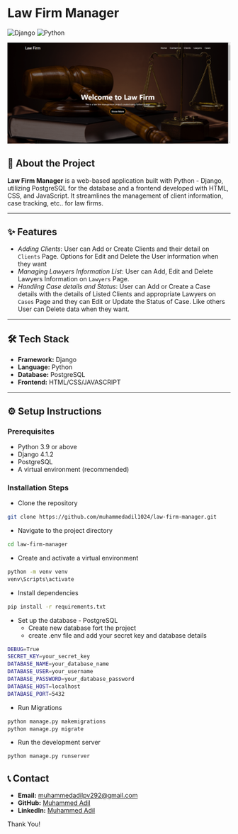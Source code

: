 # Law Firm Manager

![Django](https://img.shields.io/badge/Django-4.1-green) ![Python](https://img.shields.io/badge/Python-3.9-blue)

![Demo App](/static/demo-lawfirm.png)

## 🧐 About the Project

**Law Firm Manager** is a web-based application built with Python - Django, utilizing PostgreSQL for the database and a frontend developed with HTML, CSS, and JavaScript. It streamlines the management of client information, case tracking, etc.. for law firms.

---

## ✨ Features

- *Adding Clients*: User can Add or Create Clients and their detail on `Clients` Page. Options for Edit and Delete the User information when they want
- *Managing Lawyers Information List*: User can Add, Edit and Delete Lawyers Information on `Lawyers` Page.
- *Handling Case details and Status*: User can Add or Create a Case details with the details of Listed Clients and appropriate Lawyers on `Cases` Page and they can Edit or Update the Status of Case. Like others User can Delete data when they want.

---

## 🛠️ Tech Stack

- **Framework:** Django
- **Language:** Python
- **Database:** PostgreSQL
- **Frontend:** HTML/CSS/JAVASCRIPT

---

## ⚙️ Setup Instructions

### Prerequisites
- Python 3.9 or above
- Django 4.1.2
- PostgreSQL
- A virtual environment (recommended)

### Installation Steps

* Clone the repository
```bash
git clone https://github.com/muhammedadil1024/law-firm-manager.git
```

* Navigate to the project directory
```bash
cd law-firm-manager
```

* Create and activate a virtual environment
```bash
python -m venv venv
venv\Scripts\activate
```

* Install dependencies
```bash
pip install -r requirements.txt
```

* Set up the database -  PostgreSQL
  * Create new database fort the project
  * create .env file and add your secret key and database details
  
```bash
DEBUG=True
SECRET_KEY=your_secret_key
DATABASE_NAME=your_database_name
DATABASE_USER=your_username
DATABASE_PASSWORD=your_database_password
DATABASE_HOST=localhost
DATABASE_PORT=5432
``` 

* Run Migrations
```bash
python manage.py makemigrations
python manage.py migrate
```

* Run the development server
```bash
python manage.py runserver
```

## 📞 Contact

- **Email:** [muhammedadilpv292@gmail.com](mailto:muhammedadilpv292@gmail.com)
- **GitHub:** [Muhammed Adil](https://github.com/muhammedadil1024)
- **LinkedIn:** [Muhammed Adil](https://www.linkedin.com/in/mhd-adil292/)

Thank You!

